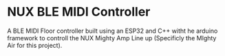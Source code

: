 # NUX BLE MIDI Controller
 A BLE MIDI Floor controller built using an ESP32 and C++ witht he arduino framework to controll the NUX Mighty Amp Line up (Specificly the MIghty Air for this project).
